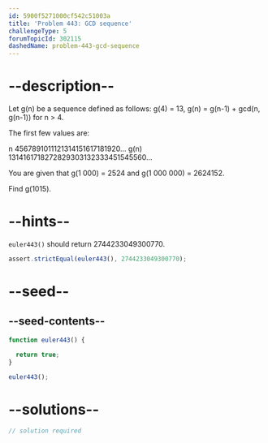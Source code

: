 ```yaml
---
id: 5900f5271000cf542c51003a
title: 'Problem 443: GCD sequence'
challengeType: 5
forumTopicId: 302115
dashedName: problem-443-gcd-sequence
---
```


# --description--

Let g(n) be a sequence defined as follows: g(4) = 13, g(n) = g(n-1) + gcd(n, g(n-1)) for n > 4.

The first few values are:

n 4567891011121314151617181920... g(n) 1314161718272829303132333451545560...

<!-- TODO Use MathJax -->

You are given that g(1 000) = 2524 and g(1 000 000) = 2624152.

Find g(1015).

# --hints--

`euler443()` should return 2744233049300770.

```js
assert.strictEqual(euler443(), 2744233049300770);
```

# --seed--

## --seed-contents--

```js
function euler443() {

  return true;
}

euler443();
```

# --solutions--

```js
// solution required
```
